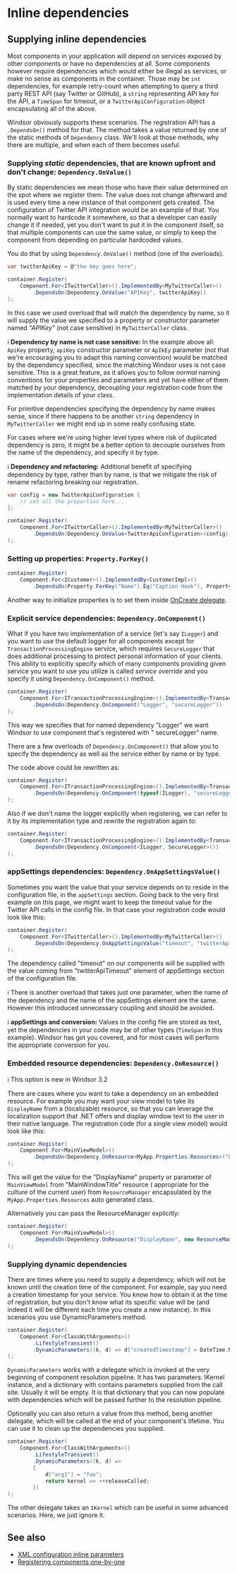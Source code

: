 # Inline dependencies

## Supplying inline dependencies

Most components in your application will depend on services exposed by other components or have no dependencies at all.
Some components however require dependencies which would either be illegal as services, or make no sense as components
in the container. Those may be `int` dependencies, for example retry-count when attempting to query a third party REST
API (say Twitter or GitHub), a `string` representing API key for the API, a `TimeSpan` for timeout, or a
`TwitterApiConfiguration` object encapsulating all of the above.

Windsor obviously supports these scenarios. The registration API has a `.DependsOn()` method for that. The method takes
a value returned by one of the static methods of `Dependency` class. We'll look at those methods, why there are
multiple, and when each of them becomes useful.

### Supplying *static* dependencies, that are known upfront and don't change: `Dependency.OnValue()`

By static dependencies we mean those who have their value determined on the spot where we register them. The value does
not change afterward and is used every time a new instance of that component gets created.
The configuration of Twitter API integration would be an example of that. You normally want to hardcode it somewhere, so
that a developer can easily change it if needed, yet you don't want to put it in the component itself, so that multiple
components can use the same value, or simply to keep the component from depending on particular hardcoded values.

You do that by using `Dependency.OnValue()` method (one of the overloads).

```csharp
var twitterApiKey = @"the key goes here";

container.Register(
    Component.For<ITwitterCaller>().ImplementedBy<MyTwitterCaller>()
        .DependsOn(Dependency.OnValue("APIKey", twitterApiKey))
);
```

In this case we used overload that will match the dependency by name, so it will supply the value we specified to a
property or constructor parameter named *"APIKey"* (not case sensitive) in `MyTwitterCaller` class.

:information_source: **Dependency by name is not case sensitive:** In the example above all: `ApiKey` property, `apiKey`
constructor parameter or `ApIkEy` parameter (not that we're encouraging you to adapt this naming convention) would be
matched by the dependency specified, since the matching Windsor uses is not case sensitive. This is a great feature, as
it allows you to follow *normal* naming conventions for your properties and parameters and yet have either of them
matched by your dependency, decoupling your registration code from the implementation details of your class.

For primitive dependencies specifying the dependency by name makes sense, since if there happens to be another `string`
dependency in `MyTwitterCaller` we might end up in some really confusing state.

For cases where we're using higher level types where risk of duplicated dependency is zero, it might be a better option
to decouple ourselves from the name of the dependency, and specify it by type.

:information_source: **Dependency and refactoring:** Additional benefit of specifying dependency by type, rather than by
name, is that we mitigate the risk of rename refactoring breaking our registration.

```csharp
var config = new TwitterApiConfiguration {
    // set all the properties here...
};

container.Register(
    Component.For<ITwitterCaller>().ImplementedBy<MyTwitterCaller>()
        .DependsOn(Dependency.OnValue<TwitterApiConfiguration>(config))
);
```

### Setting up properties: `Property.ForKey()`

```csharp
container.Register(
    Component.For<ICustomer>().ImplementedBy<CustomerImpl>()
        .DependsOn(Property.ForKey("Name").Eq("Caption Hook"), Property.ForKey("Age").Eq(45)));
```

Another way to initialize properties is to set them
inside [OnCreate delegate](registering-components-one-by-one.md#oncreate).

### Explicit service dependencies: `Dependency.OnComponent()`

What if you have two implementation of a service (let's say `ILogger`) and you want to use the default logger for all
components except for `TransactionProcessingEngine` service, which requires `SecureLogger` that does additional
processing to protect personal information of your clients. This ability to explicitly specify which of many components
providing given service you want to use you utilize is called *service override* and you specify it using
`Dependency.OnComponent()` method.

```csharp
container.Register(
    Component.For<ITransactionProcessingEngine>().ImplementedBy<TransactionProcessingEngine>()
        .DependsOn(Dependency.OnComponent("Logger", "secureLogger"))
);
```

This way we specifies that for named dependency "Logger" we want Windsor to use component that's registered with "
secureLogger" name.

There are a few overloads of `Dependency.OnComponent()` that allow you to specify the dependency as well as the service
either by name or by type.

The code above could be rewritten as:

```csharp
container.Register(
    Component.For<ITransactionProcessingEngine>().ImplementedBy<TransactionProcessingEngine>()
        .DependsOn(Dependency.OnComponent(typeof(ILogger), "secureLogger"))
);
```

Also if we don't name the logger explicitly when registering, we can refer to it by its implementation type and rewrite
the registration again to:

```csharp
container.Register(
    Component.For<ITransactionProcessingEngine>().ImplementedBy<TransactionProcessingEngine>()
        .DependsOn(Dependency.OnComponent<ILogger, SecureLogger>())
);
```

### appSettings dependencies: `Dependency.OnAppSettingsValue()`

Sometimes you want the value that your service depends on to reside in the configuration file, in the `appSettings`
section. Going back to the very first example on this page, we might want to keep the timeout value for the Twitter API
calls in the config file. In that case your registration code would look like this:

```csharp
container.Register(
    Component.For<ITwitterCaller>().ImplementedBy<MyTwitterCaller>()
        .DependsOn(Dependency.OnAppSettingsValue("timeout", "twitterApiTimeout"))
);
```

The dependency called "timeout" on our components will be supplied with the value coming from "twitterApiTimeout"
element of appSettings section of the configuration file.

:information_source: There is another overload that takes just one parameter, when the name of the dependency and the
name of the appSettings element are the same. However this introduced unnecessary coupling and should be avoided.

:information_source: **appSettings and conversion:** Values in the config file are stored as text, yet the dependencies
in your code may be of other types (`TimeSpan` in this example). Windsor has got you covered, and for most cases will
perform the appropriate conversion for you.

### Embedded resource dependencies: `Dependency.OnResource()`

:information_source: This option is new in Windsor 3.2

There are cases where you want to take a dependency on an embedded resource. For example you may want your view model to
take its `DisplayName` from a (localizable) resource, so that you can leverage the localization support that .NET offers
and display window text to the user in their native language. The registration code (for a single view model) would look
like this:

```csharp
container.Register(
    Component.For<MainViewModel>()
        .DependsOn(Dependency.OnResource<MyApp.Properties.Resources>("DisplayName", "MainWindowTitle"))
);
```

This will get the value for the "DisplayName" property or parameter of `MainViewModel` from "MainWindowTitle" resource (
appropriate for the culture of the current user) from `ResourceManager` encapsulated by the `MyApp.Properties.Resources`
auto generated class.

Alternatively you can pass the ResourceManager explicitly:

```csharp
container.Register(
    Component.For<MainViewModel>()
        .DependsOn(Dependency.OnResource("DisplayName", new ResourceManager(/* appropriate values here */), "MainWindowTitle"))
);
```

### Supplying dynamic dependencies

There are times where you need to supply a dependency, which will not be known until the creation time of the component.
For example, say you need a creation timestamp for your service. You know how to obtain it at the time of registration,
but you don't know what its specific value will be (and indeed it will be different each time you create a new
instance). In this scenarios you use DynamicParameters method.

```csharp
container.Register(
    Component.For<ClassWithArguments>()
        .LifestyleTransient()
        .DynamicParameters((k, d) => d["createdTimestamp"] = DateTime.Now)
);
```

`DynamicParameters` works with a delegate which is invoked at the very beginning of component resolution pipeline. It
has two parameters: IKernel instance, and a dictionary with contains parameters supplied from the call site. Usually it
will be empty. It is that dictionary that you can now populate with dependencies which will be passed further to the
resolution pipeline.

Optionally you can also return a value from this method, being another delegate, which will be called at the end of your
component's lifetime. You can use it to clean up the dependencies you supplied.

```csharp
container.Register(
    Component.For<ClassWithArguments>()
        .LifestyleTransient()
        .DynamicParameters((k, d) =>
        {
            d["arg1"] = "foo";
            return kernel => ++releaseCalled;
        })
);
```

The other delegate takes an `IKernel` which can be useful in some advanced scenarios. Here, we just ignore it.

## See also

* [XML configuration inline parameters](xml-inline-parameters.md)
* [Registering components one-by-one](registering-components-one-by-one.md)